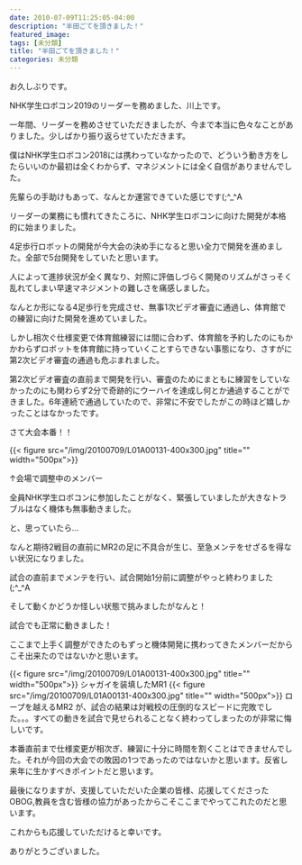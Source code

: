 ```yaml
---
date: 2010-07-09T11:25:05-04:00
description: "半田ごてを頂きました！"
featured_image: 
tags: [未分類]
title: "半田ごてを頂きました！"
categories: 未分類
---
```


お久しぶりです。

NHK学生ロボコン2019のリーダーを務めました、川上です。

一年間、リーダーを務めさせていただきましたが、今まで本当に色々なことがありました。少しばかり振り返らせていただきます。

僕はNHK学生ロボコン2018には携わっていなかったので、どういう動き方をしたらいいのか最初は全くわからず、マネジメントには全く自信がありませんでした。

先輩らの手助けもあって、なんとか運営できていた感じです(;^_^A

リーダーの業務にも慣れてきたころに、NHK学生ロボコンに向けた開発が本格的に始まりました。

4足歩行ロボットの開発が今大会の決め手になると思い全力で開発を進めました。全部で5台開発をしていたと思います。

人によって進捗状況が全く異なり、対照に評価しづらく開発のリズムがさっそく乱れてしまい早速マネジメントの難しさを痛感しました。

なんとか形になる4足歩行を完成させ、無事1次ビデオ審査に通過し、体育館での練習に向けた開発を進めていました。

しかし相次ぐ仕様変更で体育館練習には間に合わず、体育館を予約したのにもかかわらずロボットを体育館に持っていくことすらできない事態になり、さすがに第2次ビデオ審査の通過も危ぶまれました。

第2次ビデオ審査の直前まで開発を行い、審査のためにまともに練習をしていなかったのにも関わらず2分で奇跡的にウーハイを達成し何とか通過することができました。6年連続で通過していたので、非常に不安でしたがこの時ほど嬉しかったことはなかったです。

さて大会本番！！

{{< figure src="/img/20100709/L01A00131-400x300.jpg" title="" width="500px">}}

↑会場で調整中のメンバー

全員NHK学生ロボコンに参加したことがなく、緊張していましたが大きなトラブルはなく機体も無事動きました。

と、思っていたら…

なんと期待2戦目の直前にMR2の足に不具合が生じ、至急メンテをせざるを得ない状況になりました。

試合の直前までメンテを行い、試合開始1分前に調整がやっと終わりました(;^_^A

そして動くかどうか怪しい状態で挑みましたがなんと！

試合でも正常に動きました！

ここまで上手く調整ができたのもずっと機体開発に携わってきたメンバーだからこそ出来たのではないかと思います。

{{< figure src="/img/20100709/L01A00131-400x300.jpg" title="" width="500px">}}
シャガイを装填したMR1
{{< figure src="/img/20100709/L01A00131-400x300.jpg" title="" width="500px">}}
ロープを越えるMR2
が、試合の結果は対戦校の圧倒的なスピードに完敗でした。。。すべての動きを試合で見せられることなく終わってしまったのが非常に悔しいです。

本番直前まで仕様変更が相次ぎ、練習に十分に時間を割くことはできませんでした。それが今回の大会での敗因の1つであったのではないかと思います。反省し来年に生かすべきポイントだと思います。

最後になりますが、支援していただいた企業の皆様、応援してくださったOBOG,教員を含む皆様の協力があったからこそここまでやってこれたのだと思います。

これからも応援していただけると幸いです。

ありがとうございました。
